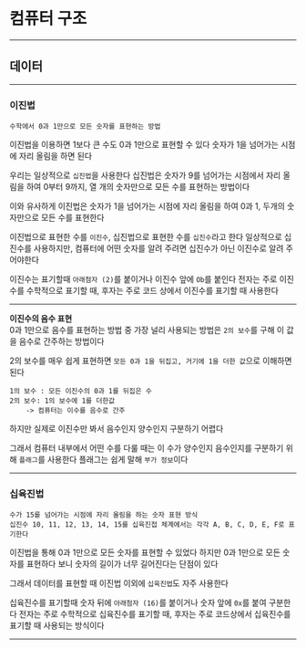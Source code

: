 # 컴퓨터 구조
---
## 데이터
---
### 이진법
```
수학에서 0과 1만으로 모든 숫자를 표현하는 방법
```
이진법을 이용하면 1보다 큰 수도 0과 1만으로 표현할 수 있다
숫자가 1을 넘어가는 시점에 자리 올림을 하면 된다

우리는 일상적으로 `십진법`을 사용한다
십진법은 숫자가 9를 넘어가는 시점에서 자리 올림을 하여 0부터 9까지, 열 개의 숫자만으로 모든 수를 표현하는 방법이다

이와 유사하게 이진법은 숫자가 1을 넘어가는 시점에 자리 올림을 하여 0과 1, 두개의 숫자만으로 모든 수를 표현한다

이진법으로 표현한 수를 `이진수`, 십진법으로 표현한 수를 `십진수`라고 한다
일상적으로 십진수를 사용하지만, 컴퓨터에 어떤 숫자를 알려 주려면 십진수가 아닌 이진수로 알려 주어야한다

이진수는 표기할때 `아래첨자 (2)`를 붙이거나 이진수 앞에 `Ob`를 붙인다
전자는 주로 이진수를 수학적으로 표기할 때, 후자는 주로 코드 상에서 이진수를 표기할 때 사용한다 

---

**이진수의 음수 표현**   
0과 1만으로 음수를 표현하는 방법 중 가장 널리 사용되는 방법은 `2의 보수`를 구해 이 값을 음수로 간주하는 방법이다

2의 보수를 매우 쉽게 표현하면 `모든 0과 1을 뒤집고, 거기에 1을 더한 값`으로 이해하면 된다
```
1의 보수 : 모든 이진수의 0과 1를 뒤집은 수
2의 보수: 1의 보수에 1를 더한값
    -> 컴퓨터는 이수를 음수로 간주
```
하지만 실제로 이진수만 봐서 음수인지 양수인지 구분하기 어렵다

그래서 컴퓨터 내부에서 어떤 수를 다룰 때는 이 수가 양수인지 음수인지를 구분하기 위해 `플래그`를 사용한다
플래그는 쉽게 말해 `부가 정보`이다

---
### 십육진법
```
수가 15를 넘어가는 시점에 자리 올림을 하는 숫자 표현 방식
십진수 10, 11, 12, 13, 14, 15를 십육진접 체계에서는 각각 A, B, C, D, E, F로 표기한다
```

이진법을 통해 0과 1만으로 모든 숫자를 표현할 수 있었다
하지만 0과 1만으로 모든 숫자를 표현하다 보니 숫자의 길이가 너무 길어진다는 단점이 있다

그래서 데이터를 표현할 때 이진법 이외에 `십육진법`도 자주 사용한다

십육진수를 표기할때 숫자 뒤에 `아래첨자 (16)`를 붙이거나 숫자 앞에 `0x`를 붙여 구분한다
전자는 주로 수학적으로 십육진수를 표기할 때, 후자는 주로 코드상에서 십육진수를 표기할 때 사용되는 방식이다

---